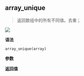 ## array_unique

> 返回数组中的所有不同值。去重；

![](https://img.shields.io/badge/-Array-blue)

**语法**

`array_unique(array)`

**参数**

**返回值**

